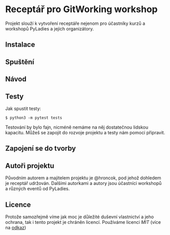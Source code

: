 # Receptář pro GitWorking workshop

Projekt slouží k vytvoření receptáře nejenom pro účastníky kurzů a workshopů PyLadies a jejich organizátory.

## Instalace

## Spuštění

## Návod

## Testy
Jak spustit testy:

```shell
$ python3 -m pytest tests
````
Testování by bylo fajn, nicméně nemáme na něj dostatečnou lidskou kapacitu. Můžeš se zapojit do rozvoje projektu a testy
nám pomoci připravit.

## Zapojení se do tvorby

## Autoři projektu
Původním autorem a majitelem projektu je @hroncok, pod jehož dohledem je receptář udržován. Dalšími autorkami a autory jsou účastníci
workshopů a různých eventů od PyLadies.

## Licence
Protože samozřejmě víme jak moc je důležité duševní vlastnictví a jeho ochrana, tak i tento projekt je chráněn licencí.
Používáme licenci _MIT_ (více na [odkaz](https://choosealicense.com/licenses/mit/))
